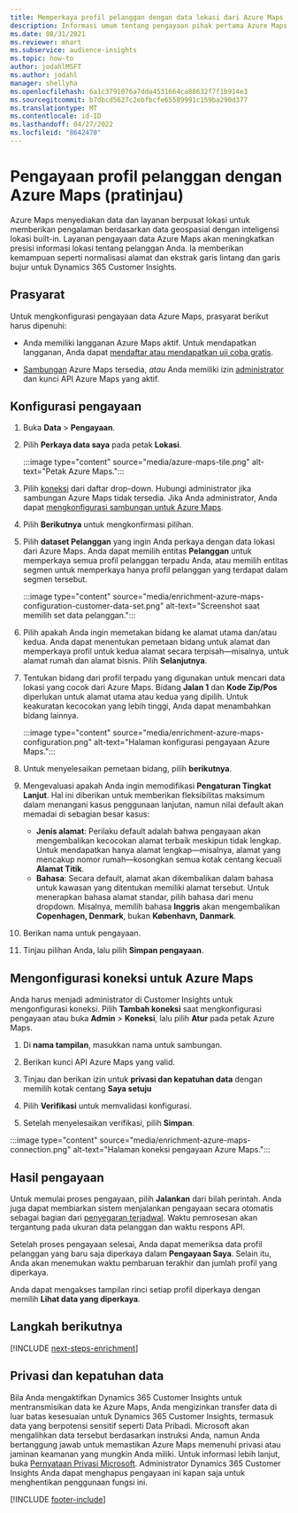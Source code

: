 ```yaml
---
title: Memperkaya profil pelanggan dengan data lokasi dari Azure Maps
description: Informasi umum tentang pengayaan pihak pertama Azure Maps.
ms.date: 08/31/2021
ms.reviewer: mhart
ms.subservice: audience-insights
ms.topic: how-to
author: jodahlMSFT
ms.author: jodahl
manager: shellyha
ms.openlocfilehash: 6a1c3791076a7dda4531664ca88632f7f1b914e3
ms.sourcegitcommit: b7dbcd5627c2ebfbcfe65589991c159ba290d377
ms.translationtype: MT
ms.contentlocale: id-ID
ms.lasthandoff: 04/27/2022
ms.locfileid: "8642470"
---
```

# <a name="enrichment-of-customer-profiles-with-azure-maps-preview"></a>Pengayaan profil pelanggan dengan Azure Maps (pratinjau)

Azure Maps menyediakan data dan layanan berpusat lokasi untuk memberikan pengalaman berdasarkan data geospasial dengan inteligensi lokasi built-in. Layanan pengayaan data Azure Maps akan meningkatkan presisi informasi lokasi tentang pelanggan Anda. Ia memberikan kemampuan seperti normalisasi alamat dan ekstrak garis lintang dan garis bujur untuk Dynamics 365 Customer Insights.

## <a name="prerequisites"></a>Prasyarat

Untuk mengkonfigurasi pengayaan data Azure Maps, prasyarat berikut harus dipenuhi:

- Anda memiliki langganan Azure Maps aktif. Untuk mendapatkan langganan, Anda dapat [mendaftar atau mendapatkan uji coba gratis](https://azure.microsoft.com/services/azure-maps/).

- [Sambungan](connections.md) Azure Maps tersedia, *atau* Anda memiliki izin [administrator](permissions.md#admin) dan kunci API Azure Maps yang aktif.

## <a name="configure-the-enrichment"></a>Konfigurasi pengayaan

1. Buka **Data** > **Pengayaan**. 

1. Pilih **Perkaya data saya** pada petak **Lokasi**.

   :::image type="content" source="media/azure-maps-tile.png" alt-text="Petak Azure Maps.":::

1. Pilih [koneksi](connections.md) dari daftar drop-down. Hubungi administrator jika sambungan Azure Maps tidak tersedia. Jika Anda administrator, Anda dapat [mengkonfigurasi sambungan untuk Azure Maps](#configure-the-connection-for-azure-maps). 

1. Pilih **Berikutnya** untuk mengkonfirmasi pilihan.

1. Pilih **dataset Pelanggan** yang ingin Anda perkaya dengan data lokasi dari Azure Maps. Anda dapat memilih entitas **Pelanggan** untuk memperkaya semua profil pelanggan terpadu Anda, atau memilih entitas segmen untuk memperkaya hanya profil pelanggan yang terdapat dalam segmen tersebut.

    :::image type="content" source="media/enrichment-azure-maps-configuration-customer-data-set.png" alt-text="Screenshot saat memilih set data pelanggan.":::

1. Pilih apakah Anda ingin memetakan bidang ke alamat utama dan/atau kedua. Anda dapat menentukan pemetaan bidang untuk alamat dan memperkaya profil untuk kedua alamat secara terpisah&mdash;misalnya, untuk alamat rumah dan alamat bisnis. Pilih **Selanjutnya**.

1. Tentukan bidang dari profil terpadu yang digunakan untuk mencari data lokasi yang cocok dari Azure Maps. Bidang **Jalan 1** dan **Kode Zip/Pos** diperlukan untuk alamat utama atau kedua yang dipilih. Untuk keakuratan kecocokan yang lebih tinggi, Anda dapat menambahkan bidang lainnya.

   :::image type="content" source="media/enrichment-azure-maps-configuration.png" alt-text="Halaman konfigurasi pengayaan Azure Maps.":::

1. Untuk menyelesaikan pemetaan bidang, pilih **berikutnya**.

1. Mengevaluasi apakah Anda ingin memodifikasi **Pengaturan Tingkat Lanjut**. Hal ini diberikan untuk memberikan fleksibilitas maksimum dalam menangani kasus penggunaan lanjutan, namun nilai default akan memadai di sebagian besar kasus:
   - **Jenis alamat**: Perilaku default adalah bahwa pengayaan akan mengembalikan kecocokan alamat terbaik meskipun tidak lengkap. Untuk mendapatkan hanya alamat lengkap&mdash;misalnya, alamat yang mencakup nomor rumah&mdash;kosongkan semua kotak centang kecuali **Alamat Titik**. 
   - **Bahasa**: Secara default, alamat akan dikembalikan dalam bahasa untuk kawasan yang ditentukan memiliki alamat tersebut. Untuk menerapkan bahasa alamat standar, pilih bahasa dari menu dropdown. Misalnya, memilih bahasa **Inggris** akan mengembalikan **Copenhagen, Denmark**, bukan **København, Danmark**.

1. Berikan nama untuk pengayaan.

1. Tinjau pilihan Anda, lalu pilih **Simpan pengayaan**.

## <a name="configure-the-connection-for-azure-maps"></a>Mengonfigurasi koneksi untuk Azure Maps

Anda harus menjadi administrator di Customer Insights untuk mengonfigurasi koneksi. Pilih **Tambah koneksi** saat mengkonfigurasi pengayaan atau buka **Admin** > **Koneksi**, lalu pilih **Atur** pada petak Azure Maps.

1. Di **nama tampilan**, masukkan nama untuk sambungan.

1. Berikan kunci API Azure Maps yang valid.

1. Tinjau dan berikan izin untuk **privasi dan kepatuhan data** dengan memilih kotak centang **Saya setuju**

1. Pilih **Verifikasi** untuk memvalidasi konfigurasi.

1. Setelah menyelesaikan verifikasi, pilih **Simpan**.

:::image type="content" source="media/enrichment-azure-maps-connection.png" alt-text="Halaman koneksi pengayaan Azure Maps.":::

## <a name="enrichment-results"></a>Hasil pengayaan

Untuk memulai proses pengayaan, pilih **Jalankan** dari bilah perintah. Anda juga dapat membiarkan sistem menjalankan pengayaan secara otomatis sebagai bagian dari [penyegaran terjadwal](system.md#schedule-tab). Waktu pemrosesan akan tergantung pada ukuran data pelanggan dan waktu respons API.

Setelah proses pengayaan selesai, Anda dapat memeriksa data profil pelanggan yang baru saja diperkaya dalam **Pengayaan Saya**. Selain itu, Anda akan menemukan waktu pembaruan terakhir dan jumlah profil yang diperkaya.

Anda dapat mengakses tampilan rinci setiap profil diperkaya dengan memilih **Lihat data yang diperkaya**.

## <a name="next-steps"></a>Langkah berikutnya

[!INCLUDE [next-steps-enrichment](includes/next-steps-enrichment.md)]

## <a name="data-privacy-and-compliance"></a>Privasi dan kepatuhan data

Bila Anda mengaktifkan Dynamics 365 Customer Insights untuk mentransmisikan data ke Azure Maps, Anda mengizinkan transfer data di luar batas kesesuaian untuk Dynamics 365 Customer Insights, termasuk data yang berpotensi sensitif seperti Data Pribadi. Microsoft akan mengalihkan data tersebut berdasarkan instruksi Anda, namun Anda bertanggung jawab untuk memastikan Azure Maps memenuhi privasi atau jaminan keamanan yang mungkin Anda miliki. Untuk informasi lebih lanjut, buka [Pernyataan Privasi Microsoft](https://go.microsoft.com/fwlink/?linkid=396732).
Administrator Dynamics 365 Customer Insights Anda dapat menghapus pengayaan ini kapan saja untuk menghentikan penggunaan fungsi ini.

[!INCLUDE [footer-include](includes/footer-banner.md)]
